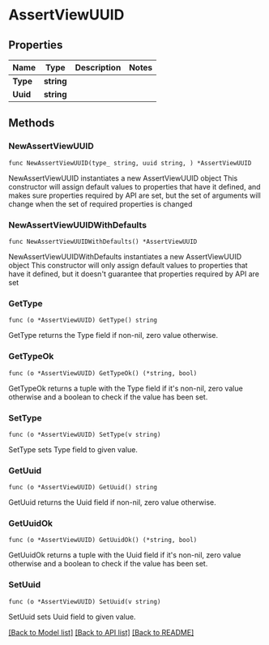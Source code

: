 # AssertViewUUID

## Properties

Name | Type | Description | Notes
------------ | ------------- | ------------- | -------------
**Type** | **string** |  | 
**Uuid** | **string** |  | 

## Methods

### NewAssertViewUUID

`func NewAssertViewUUID(type_ string, uuid string, ) *AssertViewUUID`

NewAssertViewUUID instantiates a new AssertViewUUID object
This constructor will assign default values to properties that have it defined,
and makes sure properties required by API are set, but the set of arguments
will change when the set of required properties is changed

### NewAssertViewUUIDWithDefaults

`func NewAssertViewUUIDWithDefaults() *AssertViewUUID`

NewAssertViewUUIDWithDefaults instantiates a new AssertViewUUID object
This constructor will only assign default values to properties that have it defined,
but it doesn't guarantee that properties required by API are set

### GetType

`func (o *AssertViewUUID) GetType() string`

GetType returns the Type field if non-nil, zero value otherwise.

### GetTypeOk

`func (o *AssertViewUUID) GetTypeOk() (*string, bool)`

GetTypeOk returns a tuple with the Type field if it's non-nil, zero value otherwise
and a boolean to check if the value has been set.

### SetType

`func (o *AssertViewUUID) SetType(v string)`

SetType sets Type field to given value.


### GetUuid

`func (o *AssertViewUUID) GetUuid() string`

GetUuid returns the Uuid field if non-nil, zero value otherwise.

### GetUuidOk

`func (o *AssertViewUUID) GetUuidOk() (*string, bool)`

GetUuidOk returns a tuple with the Uuid field if it's non-nil, zero value otherwise
and a boolean to check if the value has been set.

### SetUuid

`func (o *AssertViewUUID) SetUuid(v string)`

SetUuid sets Uuid field to given value.



[[Back to Model list]](../README.md#documentation-for-models) [[Back to API list]](../README.md#documentation-for-api-endpoints) [[Back to README]](../README.md)


